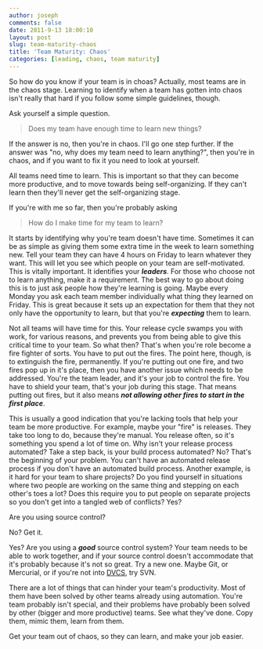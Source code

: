 ```yaml
---
author: joseph
comments: false
date: 2011-9-13 18:00:10
layout: post
slug: team-maturity-chaos
title: 'Team Maturity: Chaos'
categories: [leading, chaos, team maturity]
---
```


So how do you know if your team is in choas? Actually, most teams are in the chaos stage. Learning to identify when a team has gotten into chaos isn't really that hard if you follow some simple guidelines, though.

<!-- more -->

Ask yourself a simple question.


> Does my team have enough time to learn new things?


If the answer is no, then you're in chaos. I'll go one step further. If the answer was "no, why does my team need to learn anything?", then you're in chaos, and if you want to fix it you need to look at yourself.

All teams need time to learn. This is important so that they can become more productive, and to move towards being self-organizing. If they can't learn then they'll never get the self-organizing stage.

If you're with me so far, then you're probably asking


> How do I make time for my team to learn?


It starts by identifying why you're team doesn't have time. Sometimes it can be as simple as giving them some extra time in the week to learn something new. Tell your team they can have 4 hours on Friday to learn whatever they want. This will let you see which people on your team are self-motivated. This is vitally important. It identifies your **_leaders_**. For those who choose not to learn anything, make it a requirement. The best way to go about doing this is to just ask people how they're learning is going. Maybe every Monday you ask each team member individually what thing they learned on Friday. This is great because it sets up an expectation for them that they not only have the opportunity to learn, but that you're _**expecting**_ them to learn.

Not all teams will have time for this. Your release cycle swamps you with work, for various reasons, and prevents you from being able to give this critical time to your team. So what then? That's when you're role become a fire fighter of sorts. You have to put out the fires. The point here, though, is to extinguish the fire, permanently. If you're putting out one fire, and two fires pop up in it's place, then you have another issue which needs to be addressed. You're the team leader, and it's your job to control the fire. You have to shield your team, that's your job during this stage. That means putting out fires, but it also means _**not allowing other fires to start in the first place**_.

This is usually a good indication that you're lacking tools that help your team be more productive. For example, maybe your "fire" is releases. They take too long to do, because they're manual. You release often, so it's something you spend a lot of time on. Why isn't your release process automated? Take a step back, is your build process automated? No? That's the beginning of your problem. You can't have an automated release process if you don't have an automated build process. Another example, is it hard for your team to share projects? Do you find yourself in situations where two people are working on the same thing and stepping on each other's toes a lot? Does this require you to put people on separate projects so you don't get into a tangled web of conflicts? Yes?

Are you using source control?

No? Get it.

Yes? Are you using a _**good**_ source control system? Your team needs to be able to work together, and if your source control doesn't accommodate that it's probably because it's not so great. Try a new one. Maybe Git, or Mercurial, or if you're not into [DVCS](http://en.wikipedia.org/wiki/Distributed_revision_control), try SVN.

There are a lot of things that can hinder your team's productivity. Most of them have been solved by other teams already using automation. You're team probably isn't special, and their problems have probably been solved by other (bigger and more productive) teams. See what they've done. Copy them, mimic them, learn from them.

Get your team out of chaos, so they can learn, and make your job easier.
